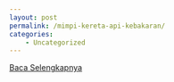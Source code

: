```yaml
---
layout: post
permalink: /mimpi-kereta-api-kebakaran/
categories:
    - Uncategorized
---
```


[Baca Selengkapnya](/03)